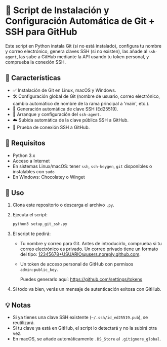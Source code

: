 # 🔧 Script de Instalación y Configuración Automática de Git + SSH para GitHub

Este script en Python instala Git (si no está instalado), configura tu nombre y correo electrónico, genera claves SSH (si no existen), las añade al `ssh-agent`, las sube a GitHub mediante la API usando tu token personal, y comprueba la conexión SSH.

## 🚀 Características

- ✅ Instalación de Git en Linux, macOS y Windows.
- 🛠️ Configuración global de Git (nombre de usuario, correo electrónico, cambio automático de nombre de la rama principal a 'main', etc.).
- 🔐 Generación automática de clave SSH (Ed25519).
- 🧠 Arranque y configuración del `ssh-agent`.
- ☁️ Subida automática de la clave pública SSH a GitHub.
- 🔎 Prueba de conexión SSH a GitHub.

## 🧰 Requisitos

- Python 3.x
- Acceso a Internet
- En sistemas Linux/macOS: tener `ssh`, `ssh-keygen`, `git` disponibles o instalables con `sudo`
- En Windows: Chocolatey o Winget

## 📝 Uso

1. Clona este repositorio o descarga el archivo `.py`.

2. Ejecuta el script:

   ```bash
   python3 setup_git_ssh.py

3. El script te pedirá:
   - Tu nombre y correo para Git. Antes de introducirlo, comprueba si tu correo electrónico es privado. Un correo privado tiene un formato del tipo: 12345678+USUARIO@users.noreply.github.com.
   - Un token de acceso personal de GitHub con permisos `admin:public_key`.

     Puedes generarlo aquí: https://github.com/settings/tokens

4. Si todo va bien, verás un mensaje de autenticación exitosa con GitHub.

## 💡 Notas

- Si ya tienes una clave SSH existente (`~/.ssh/id_ed25519.pub`), se reutilizará.
- Si tu clave ya está en GitHub, el script lo detectará y no la subirá otra vez.
- En macOS, se añade automáticamente `.DS_Store` al `.gitignore_global`.